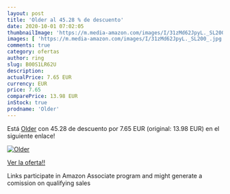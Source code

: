```yaml
---
layout: post
title: 'Older al 45.28 % de descuento'
date: 2020-10-01 07:02:05
thumbnailImage: 'https://m.media-amazon.com/images/I/31zMd62JpyL._SL200_.jpg'
images: [ 'https://m.media-amazon.com/images/I/31zMd62JpyL._SL200_.jpg' ]
comments: true
category: ofertas
author: ring
slug: B00S1LR62U
description:
actualPrice: 7.65 EUR
currency: EUR
price: 7.65
comparePrice: 13.98 EUR
inStock: true
prodname: 'Older'
---
```


Está [Older](https://www.amazon.fr/dp/B00S1LR62U/?tag=tolees0d-21) con 45.28 de descuento por 7.65 EUR (original: 13.98 EUR) en el siguiente enlace!

[![Older](https://m.media-amazon.com/images/I/31zMd62JpyL._SL200_.jpg)](https://www.amazon.fr/dp/B00S1LR62U/?tag=tolees0d-21)

[Ver la oferta!!](https://www.amazon.fr/dp/B00S1LR62U/?tag=tolees0d-21)

Links participate in Amazon Associate program and might generate a comission on qualifying sales


